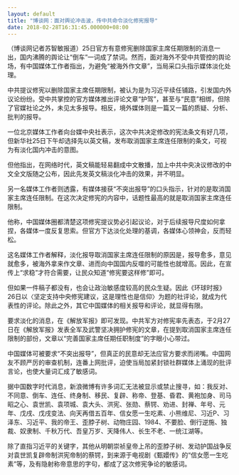 ```yaml
---
layout: default
title: "博谈网：面对舆论冲击波，传中共命令淡化修宪报导"
date: 2018-02-28T16:31:45.000000+08:00
---
```


（博谈网记者苏智敏报道）25日官方有意修宪删除国家主席任期限制的消息一出，国内沸腾的舆论让“倒车”一词成了禁词。然而，面对海外不受中共管控的舆论场，有中国媒体工作者指出，为避免“被海外作文章”，当局采口头指示媒体淡化处理。

中共提议修宪以删除国家主席任期限制，被认为是为习近平续任铺路，引发国内外议论纷纷。受中共掌控的官方媒体推出评论文章“护驾”，甚至与“民意”相绑，但除了官媒社论之外，未见太多报导。相反，境外媒体则是一篇又一篇的质疑、分析、批判的报导。

一位北京媒体工作者向台媒中央社表示，这次中共决定修改的宪法条文有好几项，但新华社25日下午却选择先以英文稿，发布取消国家主席连任限制的条文，可视为有淡化国内冲击的意图。

但他指出，在网络时代，英文稿能轻易翻成中文散播，加上中共中央决议修改的中文全文版随之公布，因此先发英文稿淡化冲击的效果，并不明显。

另一名媒体工作者则透露，有媒体接获“不突出报导”的口头指示，针对的是取消国家主席连任限制。在这次决定修宪的内容中，话题性最高的就是取消国家主席连任限制。

他称，中国媒体圈都清楚这项修宪提议势必引起议论，对于后续报导尺度如何拿捏，各媒体一度反复思索。但官方下达淡化处理的基调，各媒体心领神会，反而轻松。

这名媒体工作者解释，淡化报导取消国家主席连任限制的原因是，报导愈多，意见就愈多，被海外拿来作文章、进而向中国国内反噬的可能性也就增高。因此，在宣传上“求稳”才符合需要，让民众知道“修宪要这样修”即可。

但如果一件稿子都没有，也会让政治敏感度较高的民众生疑。因此《环球时报》26日以〈坚定支持中央修宪建议，这是理性也是信仰〉为题的社评论，就成为代表性的评论。除此之外，其它中国媒体的相关报导和评论，就显得有限。

要求淡化的消息，在《解放军报》即可发现。中共军方对修宪率先表态，于2月27日在《解放军报》发表全军及武警坚决拥护修宪的文章，在提到取消国家主席连任限制的部份，文章以“完善国家主席任期任职制度”的字眼小心带过。

中国媒体可被要求“不突出报导”，但真正的民意却无法应官方要求而闭嘴。中国网友不顾严厉的审查机制，连番上网批评，迫使当局加紧封锁社群媒体上涌现的批评言论，也使大量词汇成了敏感词。

据中国数字时代消息，新浪微博有许多词汇无法被显示或禁止搜寻，如：我反对、不同意、倒车、连任、终身制、移民、复辟、称帝、登基、昏君、黄袍加身、司马昭之心、袁世凯、袁项城、袁大头、洪宪、张勋、蔡锷、劝进、封禅、年号、元年、戊戌、戊戌变法、向天再借五百年、信女愿一生吃素、小熊维尼、习近P、习泽东、习近平、我的帝王、歪脖子树、动物庄园、1984、不要脸、倒行逆施、独裁、奴隶制、千秋万代、吾皇万岁、天降伟人、长生不老、一统江湖等。

除了直指习近平的关键字，其他从明朝崇祯皇帝上吊的歪脖子树、发动护国战争反对袁世凯复辟帝制洪宪帝制的蔡锷，到来源于电视剧《甄嬛传》的“信女愿一生吃素”等，及有隐射称帝意思的字句，都成了这次修宪争论的敏感词。

